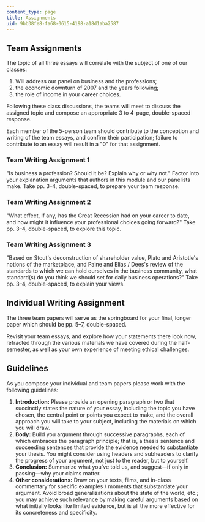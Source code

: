 ```yaml
---
content_type: page
title: Assignments
uid: 9bb38fe8-fa68-0615-4198-a18d1aba2587
---
```


Team Assignments
----------------

The topic of all three essays will correlate with the subject of one of our classes:

1.  Will address our panel on business and the professions;
2.  the economic downturn of 2007 and the years following;
3.  the role of income in your career choices.

Following these class discussions, the teams will meet to discuss the assigned topic and compose an appropriate 3 to 4-page, double-spaced response.

Each member of the 5-person team should contribute to the conception and writing of the team essays, and confirm their participation; failure to contribute to an essay will result in a "0" for that assignment.

### Team Writing Assignment 1

"Is business a profession? Should it be? Explain why or why not." Factor into your explanation arguments that authors in this module and our panelists make. Take pp. 3–4, double-spaced, to prepare your team response.

### Team Writing Assignment 2

"What effect, if any, has the Great Recession had on your career to date, and how might it influence your professional choices going forward?" Take pp. 3–4, double-spaced, to explore this topic.

### Team Writing Assignment 3

"Based on Stout's deconstruction of shareholder value, Plato and Aristotle's notions of the marketplace, and Paine and Elias / Dees's review of the standards to which we can hold ourselves in the business community, what standard(s) do you think we should set for daily business operations?" Take pp. 3–4, double-spaced, to explain your views.

Individual Writing Assignment
-----------------------------

The three team papers will serve as the springboard for your final, longer paper which should be pp. 5–7, double-spaced.

Revisit your team essays, and explore how your statements there look now, refracted through the various materials we have covered during the half-semester, as well as your own experience of meeting ethical challenges.

Guidelines
----------

As you compose your individual and team papers please work with the following guidelines:

1.  **Introduction:** Please provide an opening paragraph or two that succinctly states the nature of your essay, including the topic you have chosen, the central point or points you expect to make, and the overall approach you will take to your subject, including the materials on which you will draw.
2.  **Body:** Build you argument through successive paragraphs, each of which embraces the paragraph principle; that is, a thesis sentence and succeeding sentences that provide the evidence needed to substantiate your thesis. You might consider using headers and subheaders to clarify the progress of your argument, not just to the reader, but to yourself.
3.  **Conclusion:** Summarize what you've told us, and suggest—if only in passing—why your claims matter.
4.  **Other considerations:** Draw on your texts, films, and in-class commentary for specific examples / moments that substantiate your argument. Avoid broad generalizations about the state of the world, etc.; you may achieve such relevance by making careful arguments based on what initially looks like limited evidence, but is all the more effective for its concreteness and specificity.